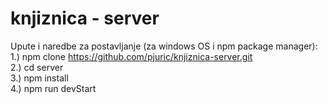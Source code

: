 # knjiznica - server <br/>
Upute i naredbe za postavljanje (za windows OS i npm package manager): <br/>
1.) npm clone https://github.com/pjuric/knjiznica-server.git <br/>
2.) cd server <br/>
3.) npm install <br/>
4.) npm run devStart
